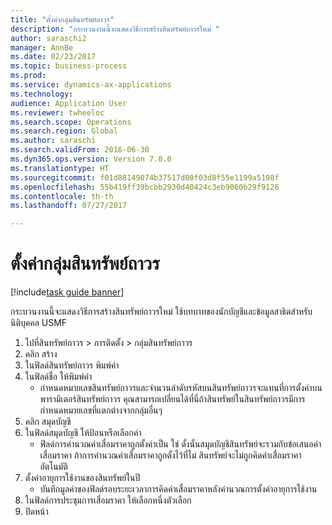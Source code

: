 ```yaml
--- 
title: "ตั้งค่ากลุ่มสินทรัพย์ถาวร"
description: "กระบวนงานนี้จะแสดงวิธีการสร้างสินทรัพย์ถาวรใหม่ "
author: saraschi2
manager: AnnBe
ms.date: 02/23/2017
ms.topic: business-process
ms.prod: 
ms.service: dynamics-ax-applications
ms.technology: 
audience: Application User
ms.reviewer: twheeloc
ms.search.scope: Operations
ms.search.region: Global
ms.author: saraschi
ms.search.validFrom: 2016-06-30
ms.dyn365.ops.version: Version 7.0.0
ms.translationtype: HT
ms.sourcegitcommit: f01d88149074b37517d00f03d8f55e1199a5198f
ms.openlocfilehash: 55b419ff39bcbb2930d40424c3eb9060b29f9126
ms.contentlocale: th-th
ms.lasthandoff: 07/27/2017

---
```

# <a name="set-up-fixed-asset-groups"></a>ตั้งค่ากลุ่มสินทรัพย์ถาวร

[!include[task guide banner](../../includes/task-guide-banner.md)]

กระบวนงานนี้จะแสดงวิธีการสร้างสินทรัพย์ถาวรใหม่  ใช้บทบาทของนักบัญชีและข้อมูลสาธิตสำหรับนิติบุคคล USMF

1. ไปที่สินทรัพย์ถาวร > การติดตั้ง > กลุ่มสินทรัพย์ถาวร
2. คลิก สร้าง
3. ในฟิลด์สินทรัพย์ถาวร พิมพ์ค่า
4. ในฟิลด์ชื่อ ให้พิมพ์ค่า 
    * กำหนดหมายเลขสินทรัพย์ถาวรและจำนวนลำดับรหัสบนสินทรัพย์ถาวรจะแทนที่การตั้งค่าบนพารามิเตอร์สินทรัพย์ถาวร  คุณสามารถเปลี่ยนได้ที่นี่ถ้าสินทรัพย์ในสินทรัพย์ถาวรมีการกำหนดหมายเลขที่แตกต่างจากกลุ่มอื่นๆ  
5. คลิก สมุดบัญชี
6. ในฟิลด์สมุดบัญชี ให้ป้อนหรือเลือกค่า
    * ฟิลด์การคำนวณค่าเสื่อมราคาถูกตั้งค่าเป็น ใช่ ดั้งนั้นสมุดบัญชีสินทรัพย์จะรวมกับข้อเสนอค่าเสื่อมราคา ถ้าการคำนวณค่าเสื่อมราคาถูกตั้งไว้ที่ไม่ สินทรัพย์จะไม่ถูกคิดค่าเสื่อมราคาอัตโนมัติ  
7. ตั้งค่าอายุการใช้งานของสินทรัพย์ในปี
    * บันทึกมูลค่าของฟิลด์รอบระยะเวลาการคิดค่าเสื่อมราคาหลังคำนวณการตั้งค่าอายุการใช้งาน  
8. ในฟิลด์การประชุมการเสื่อมราคา ให้เลือกหนึ่งตัวเลือก
9. ปิดหน้า


